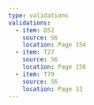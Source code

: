 ```yaml
---
type: validations
validations:
  - item: D52
    source: S6
    location: Page 154
  - item: T27
    source: S6
    location: Page 156
  - item: T79
    source: S6
    location: Page 33
---
```

